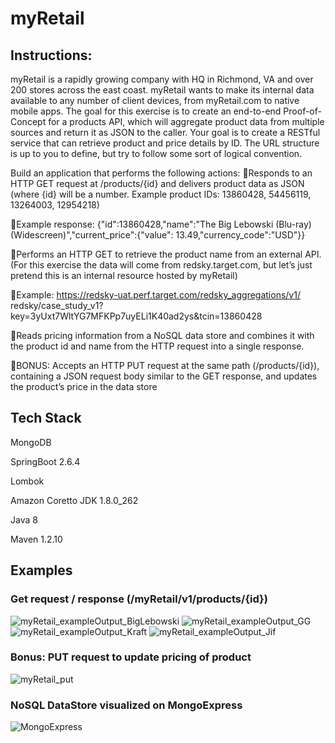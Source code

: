 # myRetail

## Instructions:

myRetail is a rapidly growing company with HQ in Richmond, VA and 
over 200 stores across the east coast. myRetail wants to make its 
internal data available to any number of client devices, from 
myRetail.com to native mobile apps. 
The goal for this exercise is to create an end-to-end Proof-of-Concept 
for a products API, which will aggregate product data from multiple 
sources and return it as JSON to the caller. 
Your goal is to create a RESTful service that can retrieve product and 
price details by ID. The URL structure is up to you to define, but try to 
follow some sort of logical convention.

Build an application that performs the following actions: 
Responds to an HTTP GET request at /products/{id} and delivers 
product data as JSON (where {id} will be a number. 
Example product IDs: 13860428, 54456119, 13264003, 12954218) 

Example response: {"id":13860428,"name":"The Big Lebowski 
(Blu-ray) (Widescreen)","current_price":{"value": 
13.49,"currency_code":"USD"}}

Performs an HTTP GET to retrieve the product name from an 
external API. (For this exercise the data will come from 
redsky.target.com, but let’s just pretend this is an internal 
resource hosted by myRetail) 

Example: 
https://redsky-uat.perf.target.com/redsky_aggregations/v1/
redsky/case_study_v1?
key=3yUxt7WltYG7MFKPp7uyELi1K40ad2ys&tcin=13860428

Reads pricing information from a NoSQL data store and combines
it with the product id and name from the HTTP request into a 
single response. 

BONUS: Accepts an HTTP PUT request at the same path 
(/products/{id}), containing a JSON request body similar to the 
GET response, and updates the product’s price in the data store


## Tech Stack
MongoDB

SpringBoot 2.6.4

Lombok

Amazon Coretto JDK 1.8.0_262

Java 8

Maven 1.2.10


## Examples

### Get request / response  (/myRetail/v1/products/{id})
![myRetail_exampleOutput_BigLebowski](https://user-images.githubusercontent.com/43864190/157173687-0889347a-d39f-4a84-b759-e4e0e256d0a5.PNG)
![myRetail_exampleOutput_GG](https://user-images.githubusercontent.com/43864190/157173695-76183e61-7594-4d7f-abae-cae6c5256d2b.PNG)
![myRetail_exampleOutput_Kraft](https://user-images.githubusercontent.com/43864190/157173697-44735c32-a158-4dec-a43f-10ded06ed183.PNG)
![myRetail_exampleOutput_Jif](https://user-images.githubusercontent.com/43864190/157173701-3fc26605-fa7c-4288-a215-c9f1e591eb96.PNG)


### Bonus: PUT request to update pricing of product
![myRetail_put](https://user-images.githubusercontent.com/43864190/157173842-92bd1cdf-0aad-400a-a3a8-4182a9f2ac03.PNG)



### NoSQL DataStore visualized on MongoExpress
![MongoExpress](https://user-images.githubusercontent.com/43864190/157173179-586386a3-017e-40f0-b67b-d8224eafb66a.PNG)

